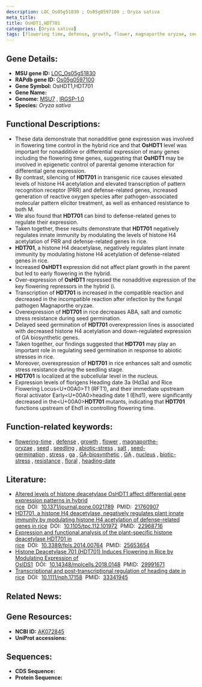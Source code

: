 ```yaml
---
description: LOC_Os05g51830 ; Os05g0597100 ; Oryza sativa
meta_title:
title: OsHDT1,HDT701
categories: [Oryza sativa]
tags: [flowering time, defense, growth, flower, magnaporthe oryzae, seed, seedling, abiotic stress, salt, seed germination, stress,  ga , GA biosynthetic, GA, nucleus, biotic stress, resistance, floral, heading date]
---
```


## Gene Details:
- **MSU gene ID:** [LOC_Os05g51830](http://rice.uga.edu/cgi-bin/ORF_infopage.cgi?orf=LOC_Os05g51830)  
- **RAPdb gene ID:** [Os05g0597100](https://rapdb.dna.affrc.go.jp/locus/?name=Os05g0597100)  
- **Gene Symbol:** OsHDT1,HDT701
- **Gene Name:**
- **Genome:**  [MSU7](http://rice.uga.edu/)&nbsp;,&nbsp;[IRGSP-1.0](https://rapdb.dna.affrc.go.jp/download/irgsp1.html)
- **Species:** *Oryza sativa*

## Functional Descriptions:
   - These data demonstrate that nonadditive gene expression was involved in flowering time control in the hybrid rice and that **OsHDT1** level was important for nonadditive or differential expression of many genes including the flowering time genes, suggesting that **OsHDT1** may be involved in epigenetic control of parental genome interaction for differential gene expression.
   - By contrast, silencing of **HDT701** in transgenic rice causes elevated levels of histone H4 acetylation and elevated transcription of pattern recognition receptor (PRR) and defense-related genes, increased generation of reactive oxygen species after pathogen-associated molecular pattern elicitor treatment, as well as enhanced resistance to both M.
   - We also found that **HDT701** can bind to defense-related genes to regulate their expression.
   - Taken together, these results demonstrate that **HDT701** negatively regulates innate immunity by modulating the levels of histone H4 acetylation of PRR and defense-related genes in rice.
   - **HDT701**, a histone H4 deacetylase, negatively regulates plant innate immunity by modulating histone H4 acetylation of defense-related genes in rice.
   - Increased **OsHDT1** expression did not affect plant growth in the parent but led to early flowering in the hybrid.
   - Over-expression of **OsHDT1** repressed the nonadditive expression of the key flowering repressors in the hybrid (i.
   - Transcription of **HDT701** is increased in the compatible reaction and decreased in the incompatible reaction after infection by the fungal pathogen Magnaporthe oryzae.
   - Overexpression of **HDT701** in rice decreases ABA, salt and osmotic stress resistance during seed germination.
   - Delayed seed germination of **HDT701** overexpression lines is associated with decreased histone H4 acetylation and down-regulated expression of GA biosynthetic genes.
   - Taken together, our findings suggested that **HDT701** may play an important role in regulating seed germination in response to abiotic stresses in rice.
   - Moreover, overexpression of **HDT701** in rice enhances salt and osmotic stress resistance during the seedling stage.
   - **HDT701** is localized at the subcellular level in the nucleus.
   - Expression levels of florigens Heading date 3a (Hd3a) and Rice Flowering Locus<U+00A0>T1 (RFT1), and their immediate upstream floral activator Early<U+00A0>heading date 1 (Ehd1), were significantly decreased in the<U+00A0>**HDT701** mutants, indicating that **HDT701** functions upstream of Ehd1 in controlling flowering time.

## Function-related keywords:
   - [flowering-time](/tags/flowering-time/)&nbsp;,&nbsp;[defense](/tags/defense/)&nbsp;,&nbsp;[growth](/tags/growth/)&nbsp;,&nbsp;[flower](/tags/flower/)&nbsp;,&nbsp;[magnaporthe-oryzae](/tags/magnaporthe-oryzae/)&nbsp;,&nbsp;[seed](/tags/seed/)&nbsp;,&nbsp;[seedling](/tags/seedling/)&nbsp;,&nbsp;[abiotic-stress](/tags/abiotic-stress/)&nbsp;,&nbsp;[salt](/tags/salt/)&nbsp;,&nbsp;[seed-germination](/tags/seed-germination/)&nbsp;,&nbsp;[stress](/tags/stress/)&nbsp;,&nbsp;[ga](/tags/ga/)&nbsp;,&nbsp;[GA-biosynthetic](/tags/GA-biosynthetic/)&nbsp;,&nbsp;[GA](/tags/GA/)&nbsp;,&nbsp;[nucleus](/tags/nucleus/)&nbsp;,&nbsp;[biotic-stress](/tags/biotic-stress/)&nbsp;,&nbsp;[resistance](/tags/resistance/)&nbsp;,&nbsp;[floral](/tags/floral/)&nbsp;,&nbsp;[heading-date](/tags/heading-date/)

## Literature:
   - [Altered levels of histone deacetylase OsHDT1 affect differential gene expression patterns in hybrid rice](https://www.doi.org/10.1371/journal.pone.0021789)&nbsp;&nbsp;DOI:&nbsp;&nbsp;[10.1371/journal.pone.0021789](https://www.doi.org/10.1371/journal.pone.0021789)&nbsp;&nbsp;PMID:&nbsp;&nbsp;[21760907](https://pubmed.ncbi.nlm.nih.gov/21760907/)
   - [HDT701, a histone H4 deacetylase, negatively regulates plant innate immunity by modulating histone H4 acetylation of defense-related genes in rice](https://www.doi.org/10.1105/tpc.112.101972)&nbsp;&nbsp;DOI:&nbsp;&nbsp;[10.1105/tpc.112.101972](https://www.doi.org/10.1105/tpc.112.101972)&nbsp;&nbsp;PMID:&nbsp;&nbsp;[22968716](https://pubmed.ncbi.nlm.nih.gov/22968716/)
   - [Expression and functional analysis of the plant-specific histone deacetylase HDT701 in rice](https://www.doi.org/10.3389/fpls.2014.00764)&nbsp;&nbsp;DOI:&nbsp;&nbsp;[10.3389/fpls.2014.00764](https://www.doi.org/10.3389/fpls.2014.00764)&nbsp;&nbsp;PMID:&nbsp;&nbsp;[25653654](https://pubmed.ncbi.nlm.nih.gov/25653654/)
   - [Histone Deacetylase 701 (HDT701) Induces Flowering in Rice by Modulating Expression of OsIDS1](https://www.doi.org/10.14348/molcells.2018.0148)&nbsp;&nbsp;DOI:&nbsp;&nbsp;[10.14348/molcells.2018.0148](https://www.doi.org/10.14348/molcells.2018.0148)&nbsp;&nbsp;PMID:&nbsp;&nbsp;[29991671](https://pubmed.ncbi.nlm.nih.gov/29991671/)
   - [Transcriptional and post-transcriptional regulation of heading date in rice](https://www.doi.org/10.1111/nph.17158)&nbsp;&nbsp;DOI:&nbsp;&nbsp;[10.1111/nph.17158](https://www.doi.org/10.1111/nph.17158)&nbsp;&nbsp;PMID:&nbsp;&nbsp;[33341945](https://pubmed.ncbi.nlm.nih.gov/33341945/)

## Related News:

## Gene Resources:
- **NCBI ID:**  [AK072845](http://www.ncbi.nlm.nih.gov/nuccore/AK072845)
- **UniProt accessions:** [](https://www.uniprot.org/uniprotkb//entry)

## Sequences:
- **CDS Sequence:**
- **Protein Sequence:**
